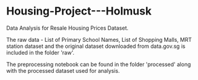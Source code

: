 # Housing-Project---Holmusk

Data Analysis for Resale Housing Prices Dataset.

The raw data - List of Primary School Names, List of Shopping Malls, MRT station dataset and the original dataset downloaded from data.gov.sg
is included in the folder 'raw'.

The preprocessing notebook can be found in the folder 'processed' along with the processed dataset used for analysis.
